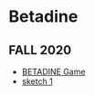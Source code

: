 # Betadine
## FALL 2020
* [BETADINE Game](https://TanviMishra.github.io/Betadine/BitMapGame/index.html/)
* [sketch 1](https://TanviMishra.github.io/PUFY1225-Digital_Craft/Wk3/Wk3_Pt1_2020_02_09_20_07_46/)
